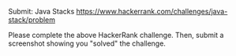 Submit: Java Stacks
https://www.hackerrank.com/challenges/java-stack/problem



Please complete the above HackerRank challenge. Then, submit a screenshot showing you "solved" the challenge. 
